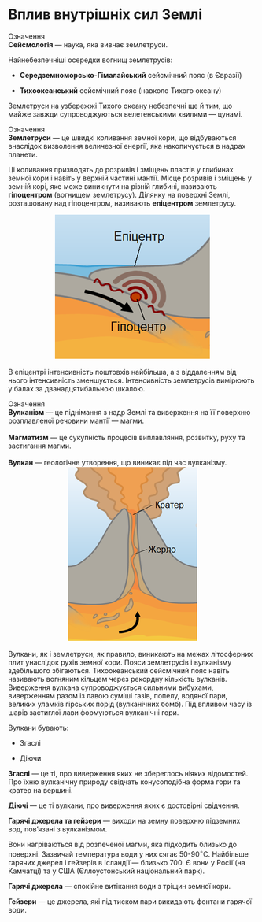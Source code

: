 Вплив внутрішніх сил Землі
==========================

<div class="eoz-wrap">
<span class="eoz">Означення</span>
<div class="eoz-text">
<b>Сейсмологiя</b> — наука, яка вивчає землетруси.
</div>
</div>

Найнебезпечніші осередки вогнищ землетрусів:

-   **Середземноморсько-Гімалайський** сейсмічний пояс
    (в Євразії)

-   **Тихоокеанський** сейсмічний пояс
    (навколо Тихого океану)

Землетруси на узбережжі Тихого океану небезпечні ще й тим, що майже
завжди супроводжуються велетенськими хвилями — цунамі.

<div class="eoz-wrap">
<span class="eoz">Означення</span>
<div class="eoz-text">
<b>Землетруси</b> — це швидкi коливання земної кори, що вiдбуваються внаслiдок
визволення величезної енергiї, яка накопичується в надрах планети.
</div>
</div>

Ці коливання призводять до розривів і зміщень пластів у глибинах земної
кори і навіть у верхній частині мантії. Місце розривів і зміщень у
земній корі, яке може виникнути на різній глибині, називають
**гіпоцентром** (вогнищем землетрусу). Ділянку на поверхні Землі,
розташовану над гіпоцентром, називають **епіцентром** землетрусу.

<div align="center">
<img src="8.png"/>
</div>

В епіцентрі інтенсивність поштовхів найбільша, а з віддаленням від нього
інтенсивність зменшується. Інтенсивність землетрусів вимірюють у балах
за дванадцятибальною шкалою.


<div class="eoz-wrap">
<span class="eoz">Означення</span>
<div class="eoz-text">
<b>Вулканiзм</b> — це пiднiмання з надр Землi та виверження на її поверхню розплавленої речовини мантiї — магми.<br/>
<br/>
<b>Магматизм</b> — це сукупнiсть процесiв виплавляння, розвитку, руху та застигання магми.<br/>
<br/>
<b>Вулкан</b> — геологiчне утворення, що виникає пiд час вулканiзму.<br/>
</div>
</div>

<div align="center">
<img src="9.png"/>
</div>

Вулкани, як і землетруси, як правило, виникають на межах літосферних
плит унаслідок рухів земної кори. Пояси землетрусів і вулканізму
здебільшого збігаються. Тихоокеанський сейсмічний пояс навіть називають
вогняним кільцем через рекордну кількість вулканів. Виверження вулкана
супроводжується сильними вибухами, виверженням разом із лавою суміші
газів, попелу, водяної пари, великих уламків гірських порід (вулканічних
бомб). Під впливом часу із шарів застиглої лави формуються вулканічні
гори.

Вулкани бувають:

-   Згаслі

-   Діючи

**Згаслі** — це ті, про виверження яких не збереглось ніяких відомостей.
Про їхню вулканічну природу свідчать конусоподібна форма гори та кратер
на вершині.

**Діючі** — це ті вулкани, про виверження яких є достовірні свідчення.

**Гарячі джерела та гейзери** — виходи на земну поверхню підземних вод,
пов’язані з вулканізмом.

Вони нагріваються від розпеченої магми, яка підходить близько до
поверхні. Зазвичай температура води у них сягає 50-90$^{\circ}$С.
Найбільше гарячих джерел і гейзерів в Ісландії — близько 700. Є вони у
Росії (на Камчатці) та у США (Єллоустонський національний парк).

**Гарячі джерела** — спокійне витікання води з тріщин земної кори.

**Гейзери** — це джерела, які під тиском пари викидають фонтани гарячої
води.